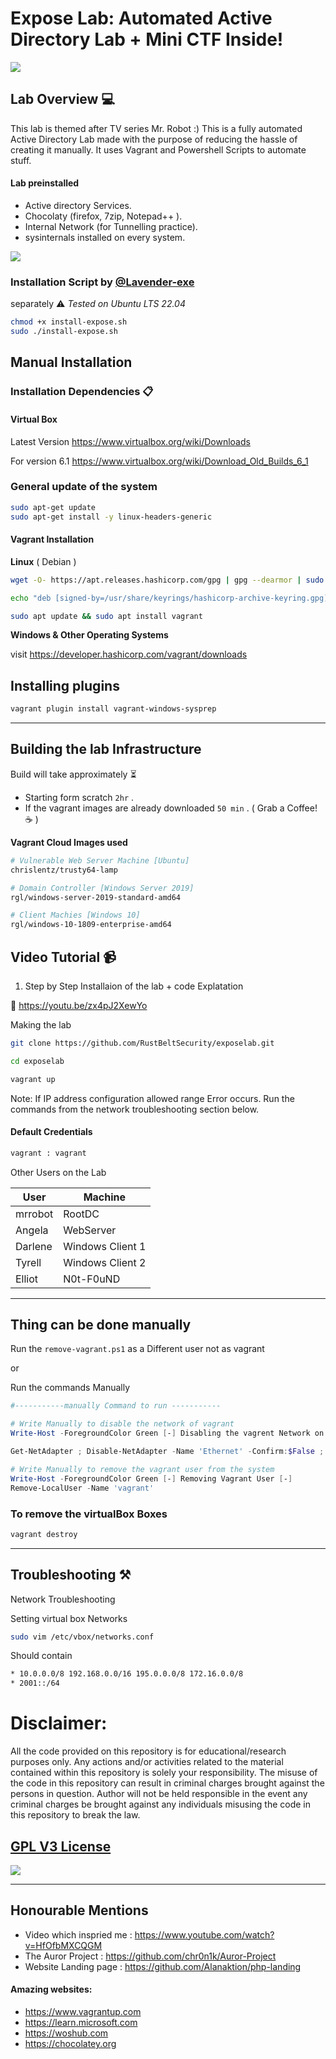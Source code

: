 # Expose Lab: Automated Active Directory Lab + Mini CTF Inside!

<img src="exposelab.png">

## Lab Overview 💻

This lab is themed after TV series Mr. Robot :)
This is a fully automated Active Directory Lab made with the purpose of reducing the hassle of creating it manually. It uses Vagrant and Powershell Scripts to automate stuff.

#### Lab preinstalled
- Active directory Services.
- Chocolaty (firefox, 7zip, Notepad++ ).
- Internal Network (for Tunnelling practice).
- sysinternals installed on every system.

<img src="lab.png">

### Installation Script by [@Lavender-exe](https://github.com/Lavender-exe)
separately ⚠
*Tested on Ubuntu LTS 22.04*
```bash
chmod +x install-expose.sh
sudo ./install-expose.sh
```

## Manual Installation

### Installation Dependencies 📋
#### Virtual Box

Latest Version
https://www.virtualbox.org/wiki/Downloads

For version 6.1
https://www.virtualbox.org/wiki/Download_Old_Builds_6_1


### General update of the system

```sh
sudo apt-get update 
sudo apt-get install -y linux-headers-generic
```

#### Vagrant Installation

**Linux** ( Debian )
```sh
wget -O- https://apt.releases.hashicorp.com/gpg | gpg --dearmor | sudo tee /usr/share/keyrings/hashicorp-archive-keyring.gpg
```

```sh
echo "deb [signed-by=/usr/share/keyrings/hashicorp-archive-keyring.gpg] https://apt.releases.hashicorp.com $(lsb_release -cs) main" | sudo tee /etc/apt/sources.list.d/hashicorp.list
```

```sh
sudo apt update && sudo apt install vagrant
```


**Windows & Other Operating Systems**

visit https://developer.hashicorp.com/vagrant/downloads

## Installing plugins 

```sh
vagrant plugin install vagrant-windows-sysprep
```

---

## Building the lab Infrastructure

Build will take approximately ⏳
- Starting form scratch `2hr` .
- If the vagrant images are already downloaded  `50 min` . ( Grab a Coffee! ☕️ )

**Vagrant Cloud Images used**

```sh
# Vulnerable Web Server Machine [Ubuntu]
chrislentz/trusty64-lamp

# Domain Controller [Windows Server 2019]
rgl/windows-server-2019-standard-amd64

# Client Machies [Windows 10]
rgl/windows-10-1809-enterprise-amd64
```

## Video Tutorial 📹

1. Step by Step Installaion of the lab + code Explatation

🔗 https://youtu.be/zx4pJ2XewYo 


Making the lab

```sh
git clone https://github.com/RustBeltSecurity/exposelab.git
```
```sh
cd exposelab
```
```sh
vagrant up
```
Note: If IP address configuration allowed range Error occurs. Run the commands from the network troubleshooting section below.

#### Default Credentials

```sh
vagrant : vagrant 
```

Other Users on the Lab

User |  Machine | 
--|--|
mrrobot | RootDC
Angela | WebServer
Darlene | Windows Client 1
Tyrell | Windows Client 2
Elliot | N0t-F0uND

---

## Thing can be done manually

Run the `remove-vagrant.ps1` as a Different user not as vagrant

or 

Run the commands Manually

```powershell
#-----------manually Command to run -----------

# Write Manually to disable the network of vagrant
Write-Host -ForegroundColor Green [-] Disabling the vagrent Network on the machine [-]

Get-NetAdapter ; Disable-NetAdapter -Name 'Ethernet' -Confirm:$False ; Write-Host -ForegroundColor Green "[+] Enabled" ; Get-NetAdapter

# Write Manually to remove the vagrant user from the system
Write-Host -ForegroundColor Green [-] Removing Vagrant User [-]
Remove-LocalUser -Name 'vagrant'

```

### To remove the virtualBox Boxes

```sh
vagrant destroy 
```

---
## Troubleshooting  ⚒

Network Troubleshooting

Setting virtual box Networks
```sh
sudo vim /etc/vbox/networks.conf 
```

Should contain
```sh
* 10.0.0.0/8 192.168.0.0/16 195.0.0.0/8 172.16.0.0/8
* 2001::/64
```


# Disclaimer:
All the code provided on this repository is for educational/research purposes only. Any actions and/or activities related to the material contained within this repository is solely your responsibility. The misuse of the code in this repository can result in criminal charges brought against the persons in question. Author will not be held responsible in the event any criminal charges be brought against any individuals misusing the code in this repository to break the law.

## [GPL V3 License](LICENSE)

<img src="gplv3-with-text-136x68.png">

---

## Honourable Mentions 

- Video which inspried me : https://www.youtube.com/watch?v=HfOfbMXCQGM
- The Auror Project : https://github.com/chr0n1k/Auror-Project
- Website Landing page : https://github.com/Alanaktion/php-landing

#### Amazing websites:
- https://www.vagrantup.com
- https://learn.microsoft.com
- https://woshub.com
- https://chocolatey.org
